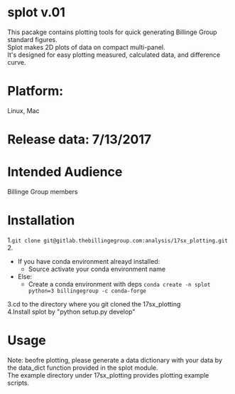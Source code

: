 # splot v.01
This pacakge contains plotting tools for quick generating Billinge Group standard figures.  
Splot makes 2D plots of data on compact multi-panel.  
It's designed for easy plotting measured, calculated data, and difference curve.  

# Platform: 
Linux, Mac  

# Release data: 7/13/2017  

# Intended Audience
Billinge Group members

# Installation
1.`git clone git@gitlab.thebillingegroup.com:analysis/17sx_plotting.git`  
2.
* If you have conda environment alreayd installed: 
  * Source activate your conda environment name  
* Else: 
  * Create a conda environment with deps `conda create -n splot python=3 billingegroup -c conda-forge`  

3.cd to the directory where you git cloned the 17sx_plotting  
4.Install splot by "python setup.py develop"  

# Usage
Note: beofre plotting, please generate a data dictionary with your data by the data_dict function provided in the splot module.  
The example directory under 17sx_plotting provides plotting example scripts. 